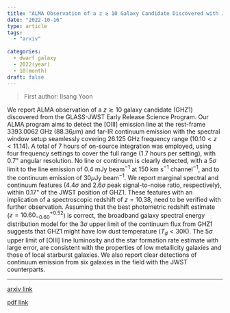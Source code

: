 ```yaml
---
title: "ALMA Observation of a z ≳ 10 Galaxy Candidate Discovered with JWST"
date: "2022-10-16"
type: article
tags:
  - "arxiv"
  
categories:
  - dwarf galaxy
  - 2022(year)
  - 10(month)
draft: false
---
```

> First author: Ilsang Yoon

 We report ALMA observation of a $z\gtrsim10$ galaxy candidate (GHZ1)
discovered from the GLASS-JWST Early Release Science Program. Our ALMA program
aims to detect the [OIII] emission line at the rest-frame 3393.0062 GHz
($88.36\mu$m) and far-IR continuum emission with the spectral window setup
seamlessly covering 26.125 GHz frequency range ($10.10<z<11.14$). A total of 7
hours of on-source integration was employed, using four frequency settings to
cover the full range (1.7 hours per setting), with 0.7" angular resolution. No
line or continuum is clearly detected, with a 5$\sigma$ limit to the line
emission of 0.4 mJy beam$^{-1}$ at 150 km s$^{-1}$ channel$^{-1}$, and to the
continuum emission of 30$\mu$Jy beam$^{-1}$. We report marginal spectral and
continuum features ($4.4\sigma$ and $2.6\sigma$ peak signal-to-noise ratio,
respectively), within 0.17" of the JWST position of GHZ1. These features with
an implication of a spectroscopic redshift of $z=10.38$, need to be verified
with further observation. Assuming that the best photometric redshift estimate
($z=10.60^{+0.52}_{-0.60}$) is correct, the broadband galaxy spectral energy
distribution model for the $3\sigma$ upper limit of the continuum flux from
GHZ1 suggests that GHZ1 might have low dust temperature ($T_d<30$K). The
$5\sigma$ upper limit of [OIII] line luminosity and the star formation rate
estimate with large error, are consistent with the properties of low
metallicity galaxies and those of local starburst galaxies. We also report
clear detections of continuum emission from six galaxies in the field with the
JWST counterparts.

---
[arxiv link](http://arxiv.org/abs/2210.08413v1)

[pdf link](http://arxiv.org/pdf/2210.08413v1)